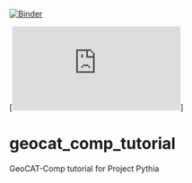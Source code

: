 [![Binder](https://mybinder.org/badge_logo.svg)](https://mybinder.org/v2/gh/pilotchute/geocat_comp_tutorial/HEAD)

[![readthedocs](https://geocat-comp.readthedocs.io/en/latest/index.html)]

# geocat_comp_tutorial
GeoCAT-Comp tutorial for Project  Pythia

